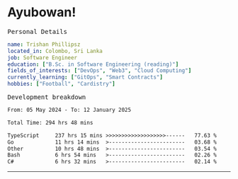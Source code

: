 # Ayubowan!

<samp>Personal Details</samp>

```yaml
name: Trishan Phillipsz
located_in: Colombo, Sri Lanka
job: Software Engineer
education: ["B.Sc. in Software Engineering (reading)"]
fields_of_interests: ["DevOps", "Web3", "Cloud Computing"]
currently_learning: ["GitOps", "Smart Contracts"]
hobbies: ["Football", "Cardistry"]
```

<samp>Development breakdown</samp>

<!--START_SECTION:waka-->

```txt
From: 05 May 2024 - To: 12 January 2025

Total Time: 294 hrs 48 mins

TypeScript     237 hrs 15 mins >>>>>>>>>>>>>>>>>>>------   77.63 %
Go             11 hrs 14 mins  >------------------------   03.68 %
Other          10 hrs 48 mins  >------------------------   03.54 %
Bash           6 hrs 54 mins   >------------------------   02.26 %
C#             6 hrs 32 mins   >------------------------   02.14 %
```

<!--END_SECTION:waka-->

---
